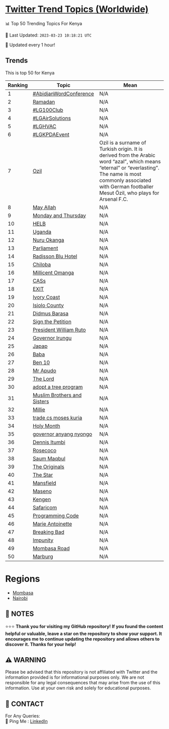 [Twitter Trend Topics (Worldwide)](https://github.com/ErcinDedeoglu/Twitter-Trend-Topics)
==========


📊 Top 50 Trending Topics For Kenya

📆 Last Updated: `2023-03-23 10:18:21 UTC`

🔧 Updated every 1 hour!


## Trends

This is top 50 for Kenya

| Ranking | Topic | Mean |
| ------- | ------------ | ------------ |
| 1 | [#AbidjanWordConference](http://twitter.com/search?q=%23AbidjanWordConference) | N/A |
| 2 | [Ramadan](http://twitter.com/search?q=Ramadan) | N/A |
| 3 | [#LG100Club](http://twitter.com/search?q=%23LG100Club) | N/A |
| 4 | [#LGAirSolutions](http://twitter.com/search?q=%23LGAirSolutions) | N/A |
| 5 | [#LGHVAC](http://twitter.com/search?q=%23LGHVAC) | N/A |
| 6 | [#LGKPDAEvent](http://twitter.com/search?q=%23LGKPDAEvent) | N/A |
| 7 | [Ozil](http://twitter.com/search?q=Ozil) | Ozil is a surname of Turkish origin. It is derived from the Arabic word “azal”, which means “eternal” or “everlasting”. The name is most commonly associated with German footballer Mesut Özil, who plays for Arsenal F.C. |
| 8 | [May Allah](http://twitter.com/search?q=May+Allah) | N/A |
| 9 | [Monday and Thursday](http://twitter.com/search?q=Monday+and+Thursday) | N/A |
| 10 | [HELB](http://twitter.com/search?q=HELB) | N/A |
| 11 | [Uganda](http://twitter.com/search?q=Uganda) | N/A |
| 12 | [Nuru Okanga](http://twitter.com/search?q=Nuru+Okanga) | N/A |
| 13 | [Parliament](http://twitter.com/search?q=Parliament) | N/A |
| 14 | [Radisson Blu Hotel](http://twitter.com/search?q=Radisson+Blu+Hotel) | N/A |
| 15 | [Chiloba](http://twitter.com/search?q=Chiloba) | N/A |
| 16 | [Millicent Omanga](http://twitter.com/search?q=Millicent+Omanga) | N/A |
| 17 | [CASs](http://twitter.com/search?q=CASs) | N/A |
| 18 | [EXIT](http://twitter.com/search?q=EXIT) | N/A |
| 19 | [Ivory Coast](http://twitter.com/search?q=Ivory+Coast) | N/A |
| 20 | [Isiolo County](http://twitter.com/search?q=Isiolo+County) | N/A |
| 21 | [Didmus Barasa](http://twitter.com/search?q=Didmus+Barasa) | N/A |
| 22 | [Sign the Petition](http://twitter.com/search?q=Sign+the+Petition) | N/A |
| 23 | [President William Ruto](http://twitter.com/search?q=President+William+Ruto) | N/A |
| 24 | [Governor Irungu](http://twitter.com/search?q=Governor+Irungu) | N/A |
| 25 | [Japap](http://twitter.com/search?q=Japap) | N/A |
| 26 | [Baba](http://twitter.com/search?q=Baba) | N/A |
| 27 | [Ben 10](http://twitter.com/search?q=Ben+10) | N/A |
| 28 | [Mr Apudo](http://twitter.com/search?q=Mr+Apudo) | N/A |
| 29 | [The Lord](http://twitter.com/search?q=The+Lord) | N/A |
| 30 | [adopt a tree program](http://twitter.com/search?q=adopt+a+tree+program) | N/A |
| 31 | [Muslim Brothers and Sisters](http://twitter.com/search?q=Muslim+Brothers+and+Sisters) | N/A |
| 32 | [Millie](http://twitter.com/search?q=Millie) | N/A |
| 33 | [trade cs moses kuria](http://twitter.com/search?q=trade+cs+moses+kuria) | N/A |
| 34 | [Holy Month](http://twitter.com/search?q=Holy+Month) | N/A |
| 35 | [governor anyang nyongo](http://twitter.com/search?q=governor+anyang+nyongo) | N/A |
| 36 | [Dennis Itumbi](http://twitter.com/search?q=Dennis+Itumbi) | N/A |
| 37 | [Rosecoco](http://twitter.com/search?q=Rosecoco) | N/A |
| 38 | [Saum Maqbul](http://twitter.com/search?q=Saum+Maqbul) | N/A |
| 39 | [The Originals](http://twitter.com/search?q=The+Originals) | N/A |
| 40 | [The Star](http://twitter.com/search?q=The+Star) | N/A |
| 41 | [Mansfield](http://twitter.com/search?q=Mansfield) | N/A |
| 42 | [Maseno](http://twitter.com/search?q=Maseno) | N/A |
| 43 | [Kengen](http://twitter.com/search?q=Kengen) | N/A |
| 44 | [Safaricom](http://twitter.com/search?q=Safaricom) | N/A |
| 45 | [Programming Code](http://twitter.com/search?q=Programming+Code) | N/A |
| 46 | [Marie Antoinette](http://twitter.com/search?q=Marie+Antoinette) | N/A |
| 47 | [Breaking Bad](http://twitter.com/search?q=Breaking+Bad) | N/A |
| 48 | [Impunity](http://twitter.com/search?q=Impunity) | N/A |
| 49 | [Mombasa Road](http://twitter.com/search?q=Mombasa+Road) | N/A |
| 50 | [Marburg](http://twitter.com/search?q=Marburg) | N/A |



# Regions

* [Mombasa](</Kenya/Mombasa.md>)
* [Nairobi](</Kenya/Nairobi.md>)



## 📝 NOTES

⭐⭐⭐ **Thank you for visiting my GitHub repository! If you found the content helpful or valuable, leave a star on the repository to show your support. It encourages me to continue updating the repository and allows others to discover it. Thanks for your help!**


## ⚠️ WARNING

Please be advised that this repository is not affiliated with Twitter and the information provided is for informational purposes only. We are not responsible for any legal consequences that may arise from the use of this information. Use at your own risk and solely for educational purposes.


## 📨 CONTACT

 For Any Queries:  
            🏓 Ping Me : [LinkedIn](https://www.linkedin.com/in/ercindedeoglu/)
